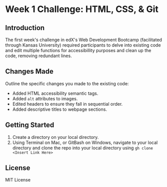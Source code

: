 # Week 1 Challenge: HTML, CSS, & Git

## Introduction

The first week's challenge in edX's Web Development Bootcamp (facilitated through Kansas University) required participants to delve into existing code and edit multiple functions for accessibillity purposes and clean up the code, removing redundant lines.

## Changes Made

Outline the specific changes you made to the existing code:

- Added HTML accessibility semantic tags.
- Added `alt` attributes to images.
- Edited headers to ensure they fall in sequential order.
- Added descriptive titles to webpage sections.

## Getting Started

1. Create a directory on your local directory.
2. Using Terminal on Mac, or GitBash on Windows, navigate to your local directory and clone the repo into your local directory using `gh clone <Insert Link Here>`

## License

MIT License